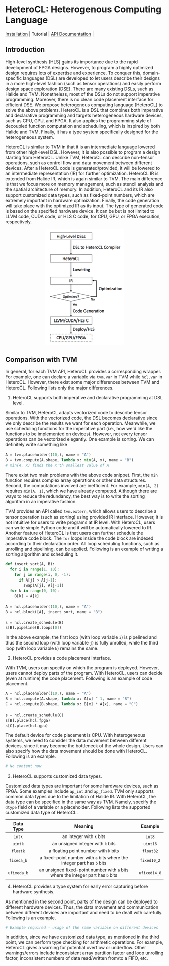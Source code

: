 HeteroCL: Heterogenous Computing Language
=========================================

[Installation](docs#installation-guide) | Tutorial | [API Documentation](docs#python-api) | 

## Introduction

High-level synthesis (HLS) gains its importance due to the rapid development of FPGA designs. However, to program a highly optimized design requires lots of expertise and experience. To conquer this, domain-specific languages (DSL) are developed to let users describe their designs in a more high-level fashion (such as tensor operations) and easily perform design space exploration (DSE). There are many existing DSLs, such as Halide and TVM. Nonetheless, most of the DSLs do not support imperative programming. Moreover, there is no clean code placement interface for efficient DSE. We propose heterogenous computing language (HeteroCL) to solve the above problems. HeteroCL is a DSL that combines both imperative and declarative programming and targets heterogeneous hardware devices, such as CPU, GPU, and FPGA. It also applies the programming style of decoupled function computation and scheduling, which is inspired by both Halide and TVM. Finally, it has a type system specifically designed for the heterogeneous system.

HeteroCL is similar to TVM in that it is an intermediate language lowered from other high-level DSL. However, it is also possible to program a design starting from HeteroCL. Unlike TVM, HeteroCL can describe non-tensor operations, such as control flow and data movement between different devices. After a HeteroCL code is generated/provided, it will be lowered to an intermediate representation (IR) for further optimization. HeteroCL IR is extended from Halide IR, which is again similar to TVM. The main difference is that we focus more on memory management, such as stencil analysis and the spatial architecture of memory. In addition, HeteroCL and its IR also support customized data types, such as fixed-point numbers, which are extremely important in hardware optimization. Finally, the code generation will take place with the optimized IR as its input. The type of generated code is based on the specified hardware device. It can be but is not limited to LLVM code, CUDA code, or HLS C code, for CPU, GPU, or FPGA execution, respectively.

<p align="center">
<img src="docs/Arch.png" width="250">
</p>

## Comparison with TVM

In general, for each TVM API, HeteroCL provides a corresponding wrapper. For example, one can declare a variable via `tvm.var` in TVM while `hcl.var` in HeteroCL. However, there exist some major differences between TVM and HeteroCL. Following lists only the major differences.

1. HeteroCL supports both imperative and declarative programming at DSL level.

Similar to TVM, HeteroCL adapts vectorized code to describe tensor operations. With the vectorized code, the DSL becomes declarative since we only describe the results we want for each operation. Meanwhile, we use scheduling functions for the imperative part (i.e., how we'd like the functions to be implemented on devices). However, not every tensor operations can be vectorized elegantly. One example is sorting. We can definitely write something like
```python
A = tvm.placeholder((10,), name = "A")
B = tvm.compute(A.shape, lambda x: min(A, x), name = "B")
# min(A, x) finds the x'th smallest value of A
```
There exist two main problems with the above code snippet. First, the `min` function requires complex array operations or other data structures. Second, the computations involved are inefficient. For example, `min(A, 2)` requires `min(A, 1)`, which we have already computed. Although there are ways to reduce the redundancy, the best way is to write the sorting algorithm in an imperative fashion.

TVM provides an API called `tvm.extern`, which allows users to describe a tensor operation (such as sorting) using provided IR interface. However, it is not intuitive for users to write programs at IR level. With HeteroCL, users can write simple Python code and it will be automatically lowered to IR. Another feature of HeteroCL is that users can further schedule the imperative code block. The `for` loops inside the code block are indexed according to their declaration order. All loop scheduling functions, such as unrolling and pipelining, can be applied. Following is an example of writing a sorting algorithm and scheduling it.

```python
def insert_sort(A, B):
  for i in range(1, 10):
    for j in range(i, 0, -1):
      if A[j] > A[j-1]:
        swap(A[j], A[j-1])
  for k in range(0, 10):
    B[k] = A[k]

A = hcl.placeholder((10,), name = "A")
B = hcl.block([A], insert_sort, name = "B")

s = hcl.create_schedule(B)
s[B].pipeline(B.loops[0])
```

In the above example, the first loop (with loop variable `i`) is pipelined and thus the second loop (with loop variable `j`) is fully unrolled, while the third loop (with loop variable `k`) remains the same.

2. HeteroCL provides a code placement interface.

With TVM, users can specify on which the program is deployed. However, users cannot deploy parts of the program. With HeteroCL, users can decide (even at runtime) the code placement. Following is an example of code placement.

```python
A = hcl.placeholder((10,), name = "A")
B = hcl.compute(A.shape, lambda x: A[x] ^ 1, name = "B")
C = hcl.compute(B.shape, lambda x: B[x] * A[x], name = "C")

s = hcl.create_schedule(C)
s[B].place(hcl.fpga)
s[C].place(hcl.gpu)
```

The default device for code placement is CPU. With heterogeneous systems, we need to consider the data movement between different devices, since it may become the bottleneck of the whole design. Users can also specify how the data movement should be done with HeteroCL. Following is an example.

```python
# No content now
```

3. HeteroCL supports customized data types.

Customized data types are important for some hardware devices, such as FPGA. Some examples include `ap_int` and `ap_fixed`. TVM only supports common data types due to the limitation of Halide IR. With HeteroCL, the data type can be specified in the same way as TVM. Namely, specify the `dtype` field of a variable or a placeholder. Following lists the supported customized data type of HeteroCL.

| Data Type | Meaning | Example |
| :-------: | :-----: | :-----: |
| `intk` | an integer with `k` bits | `int8` |
| `uintk` | an unsigned integer with `k` bits | `uint16` |
| `floatk` | a floating point number with `k` bits | `float32` |
| `fixeda_b` | a fixed-point number with `a` bits where the integer part has `b` bits | `fixed10_2` |
| `ufixeda_b` | an unsigned fixed-point number with `a` bits where the integer part has `b` bits | `ufixed14_8` |

4. HeteroCL provides a type system for early error capturing before hardware synthesis.

As mentioned in the second point, parts of the design can be deployed to different hardware devices. Thus, the data movement and communication between different devices are important and need to be dealt with carefully. Following is an example.

```python
# Example required - usage of the same variable on different devices
```

In addition, since we have customized data type, as mentioned in the third point, we can perform type checking for arithmetic operations. For example, HeteroCL gives a warning for potential overflow or underflow. Other warnings/errors include inconsistent array partition factor and loop unrolling factor, inconsistent numbers of data read/written from/to a FIFO, etc.
